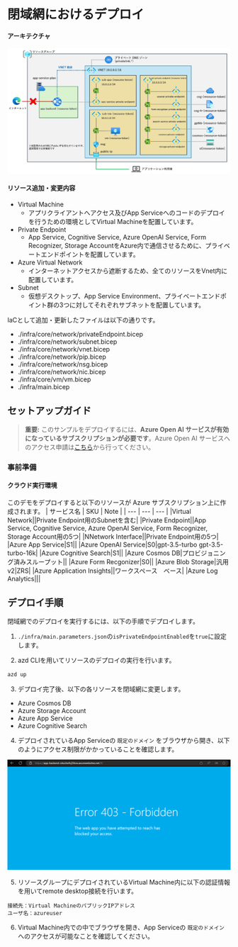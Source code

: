 # 閉域網におけるデプロイ

#### アーキテクチャ

![閉域網におけるアーキテクチャ](./assets/private_endpoint_arch.png)

#### リソース追加・変更内容

- Virtual Machine
  - アプリクライアントへアクセス及びApp Serviceへのコードのデプロイを行うための環境としてVirtual Machineを配置しています。
- Private Endpoint
  - App Service, Cognitive Service, Azure OpenAI Service, Form Recognizer, Storage AccountをAzure内で通信させるために、プライベートエンドポイントを配置しています。
- Azure Virtual Network
  - インターネットアクセスから遮断するため、全てのリソースをVnet内に配置しています。
- Subnet
  - 仮想デスクトップ、App Service Environment、プライベートエンドポイント群の3つに対してそれぞれサブネットを配置しています。

IaCとして追加・更新したファイルは以下の通りです。

- ./infra/core/network/privateEndpoint.bicep
- ./infra/core/network/subnet.bicep
- ./infra/core/network/vnet.bicep
- ./infra/core/network/pip.bicep
- ./infra/core/network/nsg.bicep
- ./infra/core/network/nic.bicep
- ./infra/core/vm/vm.bicep
- ./infra/main.bicep


## セットアップガイド

> **重要:** このサンプルをデプロイするには、**Azure Open AI サービスが有効になっているサブスクリプションが必要です**。Azure Open AI サービスへのアクセス申請は[こちら](https://aka.ms/oaiapply)から行ってください。

### 事前準備

#### クラウド実行環境
このデモをデプロイすると以下のリソースが Azure サブスクリプション上に作成されます。
| サービス名 | SKU | Note |
| --- | --- | --- |
|Virtual Network||Private Endpoint用のSubnetを含む|
|Private Endpoint||App Service, Cognitive Service, Azure OpenAI Service, Form Recognizer, Storage Account用の5つ|
|NNetwork Interface||Private Endpoint用の5つ|
|Azure App Service|S1||
|Azure OpenAI Service|S0|gpt-3.5-turbo gpt-3.5-turbo-16k|
|Azure Cognitive Search|S1||
|Azure Cosmos DB|プロビジョニング済みスループット||
|Azure Form Recgonizer|S0||
|Azure Blob Storage|汎用v2|ZRS|
|Azure Application Insights||ワークスペース　ベース|
|Azure Log Analytics|||

## デプロイ手順
閉域網でのデプロイを実行するには、以下の手順でデプロイします。

1. `./infra/main.parameters.json`の`isPrivateEndpointEnabled`を`true`に設定します。

2. azd CLIを用いてリソースのデプロイの実行を行います。

```bash
azd up
```

3. デプロイ完了後、以下の各リソースを閉域網に変更します。

- Azure Cosmos DB
- Azure Storage Account
- Azure App Service
- Azure Cognitive Search


4. デプロイされているApp Serviceの `既定のドメイン` をブラウザから開き、以下のようにアクセス制限がかかっていることを確認します。

![403の画面](./assets/private_403.png)

5. リソースグループにデプロイされているVirtual Machine内に以下の認証情報を用いてremote desktop接続を行います。

```
接続先：Virtual MachineのパブリックIPアドレス
ユーザ名：azureuser
```

6. Virtual Machine内での中でブラウザを開き、App Serviceの `既定のドメイン` へのアクセスが可能なことを確認してください。

